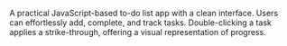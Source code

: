  A practical JavaScript-based to-do list app with a clean interface. Users can
                                effortlessly
                                add, complete, and track tasks. Double-clicking a task applies a strike-through,
                                offering a
                                visual representation of progress.
